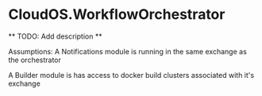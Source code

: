CloudOS.WorkflowOrchestrator
============================

** TODO: Add description **

Assumptions:
A Notifications module is running in the same exchange as the orchestrator

A Builder module is has access to docker build clusters associated with it's exchange